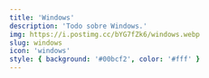 ```yaml
---
title: 'Windows'
description: 'Todo sobre Windows.'
img: https://i.postimg.cc/bYG7fZk6/windows.webp
slug: windows
icon: 'windows'
style: { background: '#00bcf2', color: '#fff' }
---
```

